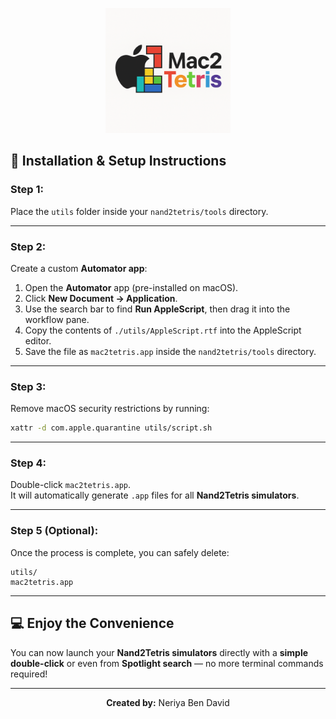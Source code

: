 <p align="center">
  <img src="assets/logo.png" alt="Mac2Tetris Logo" width="200">
</p>

## 🚀 Installation & Setup Instructions

### **Step 1:**
Place the `utils` folder inside your `nand2tetris/tools` directory.

---

### **Step 2:**
Create a custom **Automator app**:
1. Open the **Automator** app (pre-installed on macOS).
2. Click **New Document → Application**.
3. Use the search bar to find **Run AppleScript**, then drag it into the workflow pane.
4. Copy the contents of `./utils/AppleScript.rtf` into the AppleScript editor.
5. Save the file as `mac2tetris.app` inside the `nand2tetris/tools` directory.

---

### **Step 3:**
Remove macOS security restrictions by running:
```bash
xattr -d com.apple.quarantine utils/script.sh
```

---

### **Step 4:**
Double-click `mac2tetris.app`.  
It will automatically generate `.app` files for all **Nand2Tetris simulators**.

---

### **Step 5 (Optional):**
Once the process is complete, you can safely delete:
```
utils/
mac2tetris.app
```

---

## 💻 Enjoy the Convenience
You can now launch your **Nand2Tetris simulators** directly with a **simple double-click** or even from **Spotlight search** — no more terminal commands required!

---

<p align="center">
  <b>Created by:</b> Neriya Ben David
</p>
